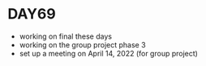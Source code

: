 # DAY69
- working on final these days
- working on the group project phase 3
- set up a meeting on April 14, 2022 (for group project)
